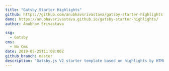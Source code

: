 ```yaml
---
title: "Gatsby Starter Highlights"
github: https://github.com/anubhavsrivastava/gatsby-starter-highlights
demo: https://anubhavsrivastava.github.io/gatsby-starter-highlights/
author: Anubhav Srivastava

ssg:
  - Gatsby
cms:
  - No Cms
date: 2019-05-25T11:08:00Z
github_branch: master
description: "Gatsby.js V2 starter template based on highlights by HTML5 UP"
---
```

